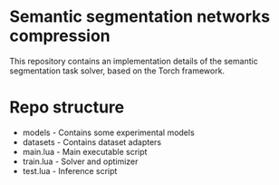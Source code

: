 # Semantic segmentation networks compression

This repository contains an implementation details of the semantic segmentation task solver, 
based on the Torch framework. 

# Repo structure

- models - Contains some experimental models
- datasets - Contains dataset adapters
- main.lua - Main executable script
- train.lua - Solver and optimizer
- test.lua - Inference script

